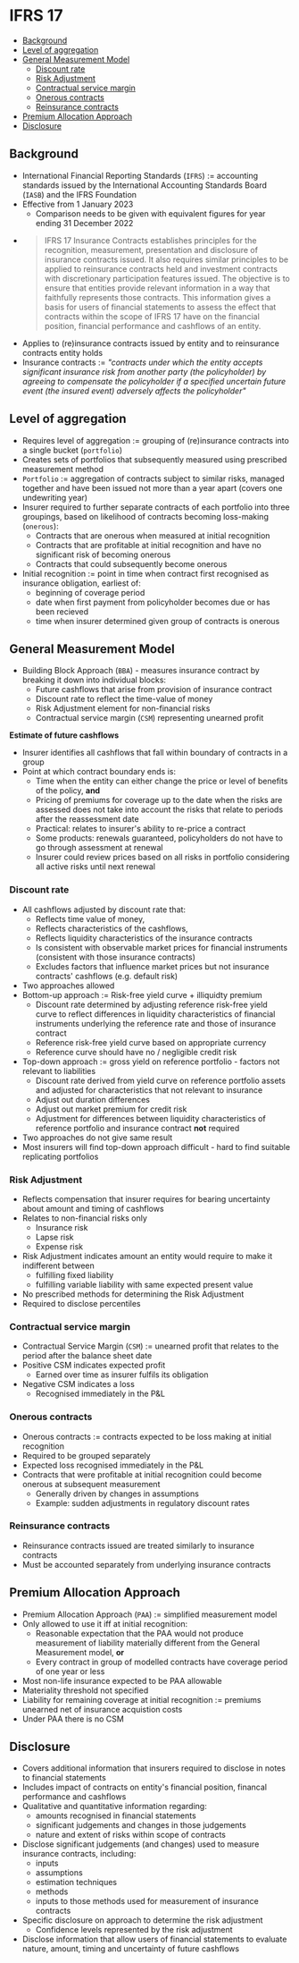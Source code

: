 # IFRS 17 <!-- omit in toc -->

- [Background](#background)
- [Level of aggregation](#level-of-aggregation)
- [General Measurement Model](#general-measurement-model)
  - [Discount rate](#discount-rate)
  - [Risk Adjustment](#risk-adjustment)
  - [Contractual service margin](#contractual-service-margin)
  - [Onerous contracts](#onerous-contracts)
  - [Reinsurance contracts](#reinsurance-contracts)
- [Premium Allocation Approach](#premium-allocation-approach)
- [Disclosure](#disclosure)

## Background

- International Financial Reporting Standards (`IFRS`) := accounting standards issued by the International Accounting Standards Board (`IASB`) and the IFRS Foundation
- Effective from 1 January 2023
  - Comparison needs to be given with equivalent figures for year ending 31 December 2022
- > IFRS 17 Insurance Contracts establishes principles for the recognition, measurement, presentation and disclosure of insurance contracts issued. It also requires similar principles to be applied to reinsurance contracts held and investment contracts with discretionary participation features issued. The objective is to ensure that entities provide relevant information in a way that faithfully represents those contracts. This information gives a basis for users of financial statements to assess the effect that contracts within the scope of IFRS 17 have on the financial position, financial performance and cashflows of an entity.
- Applies to (re)insurance contracts issued by entity and to reinsurance contracts entity holds
- Insurance contracts := _"contracts under which the entity accepts significant insurance risk from another party (the policyholder) by agreeing to compensate the policyholder if a specified uncertain future event (the insured event) adversely affects the policyholder"_

## Level of aggregation

- Requires level of aggregation := grouping of (re)insurance contracts into a single bucket (`portfolio`)
- Creates sets of portfolios that subsequently measured using prescribed measurement method
- `Portfolio` := aggregation of contracts subject to similar risks, managed together and have been issued not more than a year apart (covers one undewriting year)
- Insurer required to further separate contracts of each portfolio into three groupings, based on likelihood of contracts becoming loss-making (`onerous`):
  - Contracts that are onerous when measured at initial recognition
  - Contracts that are profitable at initial recognition and have no significant risk of becoming onerous
  - Contracts that could subsequently become onerous
- Initial recognition := point in time when contract first recognised as insurance obligation, earliest of:
  - beginning of coverage period
  - date when first payment from policyholder becomes due or has been recieved
  - time when insurer determined given group of contracts is onerous

## General Measurement Model

- Building Block Approach (`BBA`) - measures insurance contract by breaking it down into individual blocks:
  - Future cashflows that arise from provision of insurance contract
  - Discount rate to reflect the time-value of money
  - Risk Adjustment element for non-financial risks
  - Contractual service margin (`CSM`) representing unearned profit

**Estimate of future cashflows**

- Insurer identifies all cashflows that fall within boundary of contracts in a group
- Point at which contract boundary ends is:
  - Time when the entity can either change the price or level of benefits of the policy, **and**
  - Pricing of premiums for coverage up to the date when the risks are assessed does not take into account the risks that relate to periods after the reassessment date
  - Practical: relates to insurer's ability to re-price a contract
  - Some products: renewals guaranteed, policyholders do not have to go through assessment at renewal
  - Insurer could review prices based on all risks in portfolio considering all active risks until next renewal

### Discount rate

- All cashflows adjusted by discount rate that:
  - Reflects time value of money,
  - Reflects characteristics of the cashflows,
  - Reflects liquidity characteristics of the insurance contracts
  - Is consistent with observable market prices for financial instruments (consistent with those insurance contracts)
  - Excludes factors that influence market prices but not insurance contracts' cashflows (e.g. default risk)
- Two approaches allowed
- Bottom-up approach := Risk-free yield curve + illiquidty premium
  - Discount rate determined by adjusting reference risk-free yield curve to reflect differences in liquidity characteristics of financial instruments underlying the reference rate and those of insurance contract
  - Reference risk-free yield curve based on appropriate currency
  - Reference curve should have no / negligible credit risk
- Top-down approach := gross yield on reference portfolio - factors not relevant to liabilities
  - Discount rate derived from yield curve on reference portfolio assets and adjusted for characteristics that not relevant to insurance
  - Adjust out duration differences
  - Adjust out market premium for credit risk
  - Adjustment for differences between liquidity characteristics of reference portfolio and insurance contract **not** required
- Two approaches do not give same result
- Most insurers will find top-down approach difficult - hard to find suitable replicating portfolios

### Risk Adjustment

- Reflects compensation that insurer requires for bearing uncertainty about amount and timing of cashflows
- Relates to non-financial risks only
  - Insurance risk
  - Lapse risk
  - Expense risk
- Risk Adjustment indicates amount an entity would require to make it indifferent between
  - fulfilling fixed liability
  - fulfilling variable liability with same expected present value
- No prescribed methods for determining the Risk Adjustment
- Required to disclose percentiles

### Contractual service margin

- Contractual Service Margin (`CSM`) := unearned profit that relates to the period after the balance sheet date
- Positive CSM indicates expected profit
  - Earned over time as insurer fulfils its obligation
- Negative CSM indicates a loss
  - Recognised immediately in the P&L

### Onerous contracts

- Onerous contracts := contracts expected to be loss making at initial recognition
- Required to be grouped separately
- Expected loss recognised immediately in the P&L
- Contracts that were profitable at initial recognition could become onerous at subsequent measurement
  - Generally driven by changes in assumptions
  - Example: sudden adjustments in regulatory discount rates

### Reinsurance contracts

- Reinsurance contracts issued are treated similarly to insurance contracts
- Must be accounted separately from underlying insurance contracts

## Premium Allocation Approach

- Premium Allocation Approach (`PAA`) := simplified measurement model
- Only allowed to use it iff at initial recognition:
  - Reasonable expectation that the PAA would not produce measurement of liability materially different from the General Measurement model, **or**
  - Every contract in group of modelled contracts have coverage period of one year or less
- Most non-life insurance expected to be PAA allowable
- Materiality threshold not specified
- Liability for remaining coverage at initial recognition := premiums unearned net of insurance acquistion costs
- Under PAA there is no CSM

## Disclosure

- Covers additional information that insurers required to disclose in notes to financial statements
- Includes impact of contracts on entity's financial position, financal performance and cashflows
- Qualitative and quantitative information regarding:
  - amounts recognised in financial statements
  - significant judgements and changes in those judgements
  - nature and extent of risks within scope of contracts
- Disclose significant judgements (and changes) used to measure insurance contracts, including:
  - inputs
  - assumptions
  - estimation techniques
  - methods
  - inputs to those methods used for measurement of insurance contracts
- Specific disclosure on approach to determine the risk adjustment
  - Confidence levels represented by the risk adjustment
- Disclose information that allow users of financial statements to evaluate nature, amount, timing and uncertainty of future cashflows

